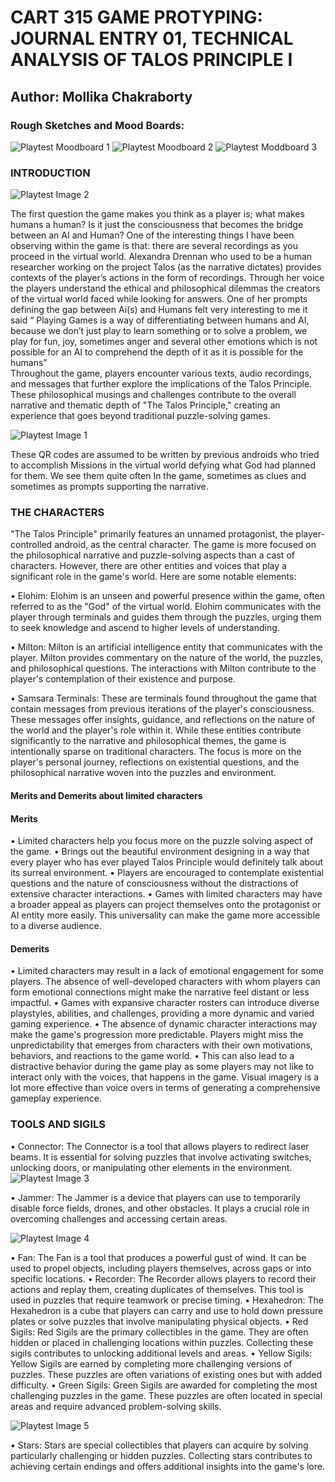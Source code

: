 
# CART 315 GAME PROTYPING: JOURNAL ENTRY 01,  TECHNICAL ANALYSIS OF TALOS PRINCIPLE I
## Author: Mollika Chakraborty 

### Rough Sketches and Mood Boards: 
![Playtest Moodboard 1](assets/images/Playtest%20moodboard%201.png)
![Playtest Moodboard 2](assets/images/Playtest%20%20moodboard%202.png)
![Playtest Moddboard 3](assets/images/Playtest%20moodboard%203.png)

### INTRODUCTION  

![Playtest Image 2](Images/Picture2.jpg)


The first question the game makes you think as a player is; what makes humans a human? Is it just the consciousness that becomes the bridge between an AI and Human? One of the interesting things I have been observing within the game is that: there are several recordings as you proceed in the virtual world. Alexandra Drennan who used to be a human researcher working on the project Talos (as the narrative dictates) provides contexts of the player’s actions in the form of recordings. Through her voice the players understand the ethical and philosophical dilemmas the creators of the virtual world faced while looking for answers. One of her prompts defining the gap between Ai(s) and Humans felt very interesting to me it said “ Playing Games is a way of differentiating between humans and AI, because we don’t just play to learn something or to solve a problem, we play for fun, joy, sometimes anger and several other emotions which is not possible for an AI to comprehend the depth of it as it is possible for the humans”  
Throughout the game, players encounter various texts, audio recordings, and messages that further explore the implications of the Talos Principle. These philosophical musings and challenges contribute to the overall narrative and thematic depth of "The Talos Principle," creating an experience that goes beyond traditional puzzle-solving games.

![Playtest Image 1](Images/Picture1.jpg)


These QR codes are assumed to be written by previous androids who tried to accomplish
Missions in the virtual world defying what God had planned for them. We see them quite often
In the game, sometimes as clues and sometimes as prompts supporting the narrative.

### THE CHARACTERS

"The Talos Principle" primarily features an unnamed protagonist, the player-controlled android, as the central character. The game is more focused on the philosophical narrative and puzzle-solving aspects than a cast of characters. However, there are other entities and voices that play a significant role in the game's world. Here are some notable elements:

•	Elohim: Elohim is an unseen and powerful presence within the game, often referred to as the "God" of the virtual world. Elohim communicates with the player through terminals and guides them through the puzzles, urging them to seek knowledge and ascend to higher levels of understanding.

•	Milton: Milton is an artificial intelligence entity that communicates with the player. Milton provides commentary on the nature of the world, the puzzles, and philosophical questions. The interactions with Milton contribute to the player's contemplation of their existence and purpose.

•	Samsara Terminals: These are terminals found throughout the game that contain messages from previous iterations of the player's consciousness. These messages offer insights, guidance, and reflections on the nature of the world and the player's role within it.
While these entities contribute significantly to the narrative and philosophical themes, the game is intentionally sparse on traditional characters. The focus is more on the player's personal journey, reflections on existential questions, and the philosophical narrative woven into the puzzles and environment.



#### Merits and Demerits about limited characters

#### Merits 

•	Limited characters help you focus more on the puzzle solving aspect of the game.
•	Brings out the beautiful environment designing in a way that every player who has ever played Talos Principle would definitely talk about its surreal environment. 
•	Players are encouraged to contemplate existential questions and the nature of consciousness without the distractions of extensive character interactions.
•	Games with limited characters may have a broader appeal as players can project themselves onto the protagonist or AI entity more easily. This universality can make the game more accessible to a diverse audience.

#### Demerits 

•	Limited characters may result in a lack of emotional engagement for some players. The absence of well-developed characters with whom players can form emotional connections might make the narrative feel distant or less impactful.
•	Games with expansive character rosters can introduce diverse playstyles, abilities, and challenges, providing a more dynamic and varied gaming experience.
•	The absence of dynamic character interactions may make the game's progression more predictable. Players might miss the unpredictability that emerges from characters with their own motivations, behaviors, and reactions to the game world.
•	This can also lead to a distractive behavior during the game play as some players may not like to interact only with the voices, that happens in the game. Visual imagery is a lot more effective than voice overs in terms of generating a comprehensive gameplay experience. 

### TOOLS AND SIGILS 

•	Connector: The Connector is a tool that allows players to redirect laser beams. It is essential for solving puzzles that involve activating switches, unlocking doors, or manipulating other elements in the environment.
![Playtest Image 3](Images/Picture3.jpg)


•	Jammer: The Jammer is a device that players can use to temporarily disable force fields, drones, and other obstacles. It plays a crucial role in overcoming challenges and accessing certain areas.


![Playtest Image 4](Images/Picture4.jpg)


•	Fan: The Fan is a tool that produces a powerful gust of wind. It can be used to propel objects, including players themselves, across gaps or into specific locations.
•	Recorder: The Recorder allows players to record their actions and replay them, creating duplicates of themselves. This tool is used in puzzles that require teamwork or precise timing.
•	Hexahedron: The Hexahedron is a cube that players can carry and use to hold down pressure plates or solve puzzles that involve manipulating physical objects.
•	Red Sigils: Red Sigils are the primary collectibles in the game. They are often hidden or placed in challenging locations within puzzles. Collecting these sigils contributes to unlocking additional levels and areas.
•	Yellow Sigils: Yellow Sigils are earned by completing more challenging versions of puzzles. These puzzles are often variations of existing ones but with added difficulty.
•	Green Sigils: Green Sigils are awarded for completing the most challenging puzzles in the game. These puzzles are often located in special areas and require advanced problem-solving skills.


![Playtest Image 5](Images/Picture5.jpg)


•	Stars: Stars are special collectibles that players can acquire by solving particularly challenging or hidden puzzles. Collecting stars contributes to achieving certain endings and offers additional insights into the game's lore.













